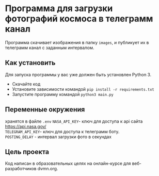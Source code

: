 # Программа для загрузки фотографий космоса в телеграмм канал

Программа скачивает изображения в папку `images`, и публикует их в телеграмм канал с заданным интервалом.

## Как установить
Для запуска программы у вас уже должен быть установлен Python 3.

- Скачайте код
- Установите зависимости командой `pip install -r requirements.txt`
- Запустите программу командой `python3 main.py` 
## Переменные окружения
хранятся в файле `.env`
`NASA_API_KEY`- ключ для доступа к api сайта https://api.nasa.gov/  
`TELEGRAM_API_KEY`- ключ для доступа к телеграмм боту.  
`POSTING_DELAY` - интервал загрузки фото в секундах  


## Цель проекта
Код написан в образовательных целях на онлайн-курсе для веб-разработчиков dvmn.org.